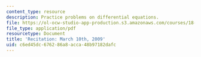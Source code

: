 ```yaml
---
content_type: resource
description: Practice problems on differential equations.
file: https://ol-ocw-studio-app-production.s3.amazonaws.com/courses/18-034-honors-differential-equations-spring-2009/c6ed45dc676286a8acca48b97182dafc_MIT18_034s09_rec09_3_10.pdf
file_type: application/pdf
resourcetype: Document
title: 'Recitation: March 10th, 2009'
uid: c6ed45dc-6762-86a8-acca-48b97182dafc
---
```

